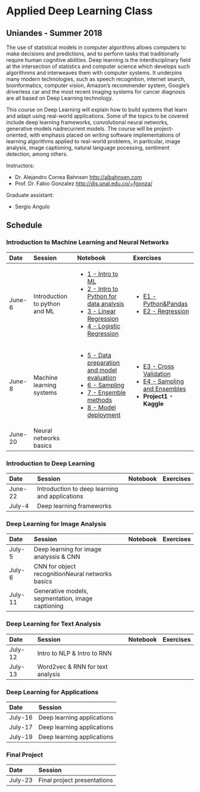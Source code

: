 # Applied Deep Learning Class

## Uniandes - Summer 2018

The use of statistical models in computer algorithms allows computers to make decisions and predictions, and to perform tasks that traditionally require human cognitive abilities. Deep learning is the interdisciplinary field at the intersection of statistics and computer science which develops such algorithnms and interweaves them with computer systems. It underpins many modern technologies, such as speech recognition, internet search, bioinformatics, computer vision, Amazon’s recommender system, Google’s driverless car and the most recent imaging systems for cancer diagnosis are all based on Deep Learning technology.

This course on Deep Learning will explain how to build systems that learn and adapt using real-world applications. Some of the topics to be covered include deep learning frameworks, convolutional neural networks, generative models nadrecurrent models. The course will be project-oriented, with emphasis placed on writing software implementations of learning algorithms applied to real-world problems, in particular, image analysis, image captioning, natural language pocessing, sentiment detection, among others.

Instructors: 
- Dr. Alejandro Correa Bahnsen <http://albahnsen.com>
- Prof. Dr. Fabio Gonzalez <http://dis.unal.edu.co/~fgonza/>

Graduate assistant:
- Sergio Angulo


## Schedule

### Introduction to Machine Learning and Neural Networks
| Date | Session         | Notebook          | Exercises |
| :----| :----| :------------- | :------------- | 
| June-6 | Introduction to python and ML | <ul><li>[1 - Intro to ML](http://nbviewer.jupyter.org/github/albahnsen/AppliedDeepLearningClass/blob/master/notebooks/01-IntroMachineLearning.ipynb) </li> <li>[2 - Intro to Python for data analysis](http://nbviewer.jupyter.org/github/albahnsen/AppliedDeepLearningClass/blob/master/notebooks/02-IntroPython_Numpy_Scypy_Pandas.ipynb) </li><li> [3 - Linear Regression](http://nbviewer.jupyter.org/github/albahnsen/AppliedDeepLearningClass/blob/master/notebooks/03-linear_regression.ipynb) </li><li>[4 - Logistic Regression](http://nbviewer.jupyter.org/github/albahnsen/AppliedDeepLearningClass/blob/master/notebooks/04-logistic_regression.ipynb)</li></ul> | <ul><li>[E1 - Python&Pandas](http://nbviewer.jupyter.org/github/albahnsen/AppliedDeepLearningClass/blob/master/exercises/E01-Python%26Numpy%26Pandas.ipynb) </li> <li> [E2 - Regression](http://nbviewer.jupyter.org/github/albahnsen/AppliedDeepLearningClass/blob/master/exercises/E02-Regression-IncomePrediction.ipynb) </li></ul> | 
| June-8 | Machine learning systems | <ul><li>[5 - Data preparation and model evaluation](http://nbviewer.jupyter.org/github/albahnsen/AppliedDeepLearningClass/blob/master/notebooks/05-data_preparation_evaluation.ipynb)</li><li>[6 - Sampling](http://nbviewer.jupyter.org/github/albahnsen/AppliedDeepLearningClass/blob/master/notebooks/06_Unbalanced_Datasets.ipynb)</li><li>[7 - Ensemble methods](http://nbviewer.jupyter.org/github/albahnsen/AppliedDeepLearningClass/blob/master/notebooks/07_EnsembleMethods.ipynb)</li><li>[8 - Model deployment](http://nbviewer.jupyter.org/github/albahnsen/AppliedDeepLearningClass/blob/master/notebooks/08_Model_Deployment.ipynb)</li></ul> | <ul><li>[E3 - Cross Validation](http://nbviewer.jupyter.org/github/albahnsen/AppliedDeepLearningClass/blob/master/exercises/E03-CrossVal-CreditScoring.ipynb) </li> <li>[E4 - Sampling and Ensembles](http://nbviewer.jupyter.org/github/albahnsen/AppliedDeepLearningClass/blob/master/exercises/E04-Sampling-RF-FraudDetection.ipynb)</li><li> **Project1 - Kaggle** </li></ul> | 
| June-20 | Neural networks basics |  |  | 

### Introduction to Deep Learning
| Date | Session         | Notebook          | Exercises |
| :----| :----| :------------- | :------------- | 
| June-22 | Introduction to deep learning and applications |  |  | 
| July-4 | Deep learning frameworks |  |  | 

### Deep Learning for Image Analysis
| Date | Session         | Notebook          | Exercises |
| :----| :----| :------------- | :------------- | 
| July-5 | Deep learning for image analyssis & CNN |  |  | 
| July-6 | CNN for object recognitionNeural networks basics |  |  | 
| July-11 | Generative models, segmentation, image captioning|  |  | 

### Deep Learning for Text Analysis
| Date | Session         | Notebook          | Exercises |
| :----| :----| :------------- | :------------- | 
| July-12 | Intro to NLP & Intro to RNN |  |  | 
| July-13 | Word2vec & RNN for text analysis |  |  | 

### Deep Learning for Applications
| Date | Session         | 
| :----| :----| 
| July-16 | Deep learning applications |  
| July-17 | Deep learning applications |  
| July-19 | Deep learning applications |  

### Final Project
| Date | Session         | 
| :----| :----| 
| July-23 | Final project presentations | 

